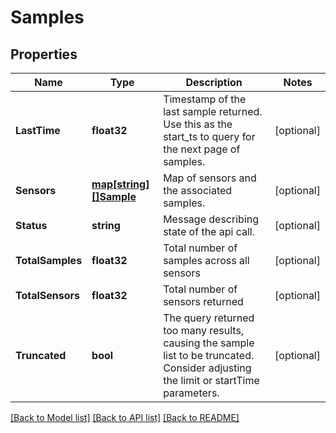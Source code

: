 # Samples

## Properties

Name | Type | Description | Notes
------------ | ------------- | ------------- | -------------
**LastTime** | **float32** | Timestamp of the last sample returned. Use this as the start_ts to query for the next page of samples. | [optional] 
**Sensors** | [**map[string][]Sample**](array.md) | Map of sensors and the associated samples. | [optional] 
**Status** | **string** | Message describing state of the api call. | [optional] 
**TotalSamples** | **float32** | Total number of samples across all sensors | [optional] 
**TotalSensors** | **float32** | Total number of sensors returned | [optional] 
**Truncated** | **bool** | The query returned too many results, causing the sample list to be truncated. Consider adjusting the limit or startTime parameters. | [optional] 

[[Back to Model list]](../README.md#documentation-for-models) [[Back to API list]](../README.md#documentation-for-api-endpoints) [[Back to README]](../README.md)


